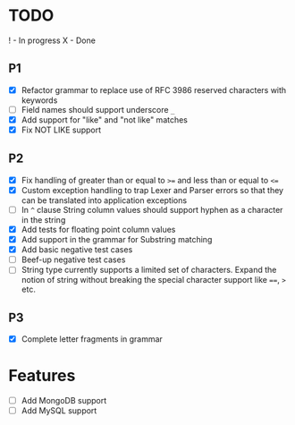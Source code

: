 # TODO

! - In progress
X - Done

## P1
- [x] Refactor grammar to replace use of RFC 3986 reserved characters with keywords
- [ ] Field names should support underscore `_`
- [x] Add support for "like" and "not like" matches
- [x] Fix NOT LIKE support

## P2
- [x] Fix handling of greater than or equal to `>=` and less than or equal to `<=`
- [x] Custom exception handling to trap Lexer and Parser errors so that they can be translated into application exceptions
- [ ] In `^` clause String column values should support hyphen as a character in the string
- [x] Add tests for floating point column values
- [x] Add support in the grammar for Substring matching
- [x] Add basic negative test cases
- [ ] Beef-up negative test cases
- [ ] String type currently supports a limited set of characters. Expand the notion of string without breaking the special character support like `==`, `>` etc.

## P3
- [x] Complete letter fragments in grammar


# Features
- [ ] Add MongoDB support
- [ ] Add MySQL support